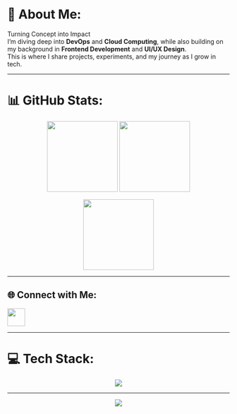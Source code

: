 # 💫 About Me:
Turning Concept into Impact  
I’m diving deep into **DevOps** and **Cloud Computing**, while also building on my background in **Frontend Development** and **UI/UX Design**.  
This is where I share projects, experiments, and my journey as I grow in tech.  

---

# 📊 GitHub Stats:
<p align="center">
  <img src="https://github-readme-stats.vercel.app/api?username=Ced4Codes&theme=tokyonight&hide_border=false&include_all_commits=true&count_private=true" height="160px"/>
  <img src="https://nirzak-streak-stats.vercel.app/?user=Ced4Codes&theme=tokyonight&hide_border=false" height="160px"/>
</p>

<p align="center">
  <img src="https://github-readme-stats.vercel.app/api/top-langs/?username=Ced4Codes&theme=tokyonight&hide_border=false&include_all_commits=true&count_private=true&layout=compact" height="160px"/>
</p>

---

## 🌐 Connect with Me:
<p align="left">
  <a href="https://linkedin.com/in/paclicedric" target="_blank">
    <img src="https://skillicons.dev/icons?i=linkedin" height="40"/>
  </a>
</p>

---

# 💻 Tech Stack:
<p align="center">
  <img src="https://skillicons.dev/icons?i=html,css,js,python,php,bash,powershell,aws,fastapi,express,wordpress,apache,mysql,mongodb,postgres,docker,arduino,figma,tailwind,postman,notion,powerbi" />
</p>

---

<p align="center">
  <img src="https://visitcount.itsvg.in/api?id=Ced4Codes&icon=0&color=6" />
</p>

<!-- Proudly created with GPRM ( https://gprm.itsvg.in ) -->


